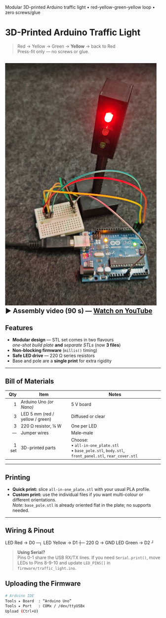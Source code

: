 Modular 3D-printed Arduino traffic light • red-yellow-green-yellow loop • zero screws/glue

# 3D-Printed Arduino Traffic Light

> Red → Yellow → Green → **Yellow** → back to Red  
> Press-fit only — no screws or glue.

![Assembled unit](images/assembled_front.png)
▶ **Assembly video (90 s)** — [Watch on YouTube]([[https://youtu.be/ABC123xyz](https://youtu.be/r__On8B-lRI](https://youtu.be/r__On8B-lRI?si=K7mB6hBEWkw1pK2E)))
---

## Features
- **Modular design** — STL set comes in two flavours  
  *one-shot build plate* **and** *separate STLs* (now **3 files**)
- **Non-blocking firmware** (`millis()` timing)
- **Safe LED drive** — 220 Ω series resistors
- Base and pole are a **single print** for extra rigidity

---

## Bill of Materials

| Qty | Item                               | Notes                |
|----:|------------------------------------|----------------------|
| 1   | Arduino Uno *(or Nano)*            | 5 V board            |
| 3   | LED 5 mm (red / yellow / green)    | Diffused or clear    |
| 3   | 220 Ω resistor, ¼ W                | One per LED          |
| —   | Jumper wires                       | Male–male            |
| 1 set | 3D-printed parts                 | Choose:<br>• `all-in-one_plate.stl`<br>• `base_pole.stl`, `body.stl`, `front_panel.stl`, `rear_cover.stl` |

---

## Printing

- **Quick print:** slice `all-in-one_plate.stl` with your usual PLA profile.  
- **Custom print:** use the individual files if you want multi-colour or different orientations.  
  *Note:* `base_pole.stl` is already oriented flat in the plate; no supports needed.

---

## Wiring & Pinout


LED Red → D0 ─┐
LED Yellow → D1 ┼─ 220 Ω → GND
LED Green → D2 ┘


> **Using Serial?**  
> Pins 0-1 share the USB RX/TX lines. If you need `Serial.print()`, move LEDs to Pins 8-9-10 and update `LED_PINS[]` in `firmware/traffic_light.ino`.



## Uploading the Firmware

```bash
# Arduino IDE
Tools ▸ Board  : “Arduino Uno”
Tools ▸ Port   : COMx / /dev/ttyUSBx
Upload (Ctrl+U)
